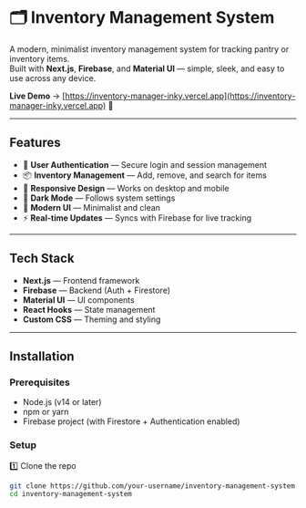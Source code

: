 # 🗂️ Inventory Management System

A modern, minimalist inventory management system for tracking pantry or inventory items.  
Built with **Next.js**, **Firebase**, and **Material UI** — simple, sleek, and easy to use across any device.

**Live Demo** → [https://inventory-manager-inky.vercel.app](https://inventory-manager-inky.vercel.app) 🚀

---

## Features

- 🔐 **User Authentication** — Secure login and session management
- 📦 **Inventory Management** — Add, remove, and search for items
- 📱 **Responsive Design** — Works on desktop and mobile
- 🌙 **Dark Mode** — Follows system settings
- 🎨 **Modern UI** — Minimalist and clean
- ⚡ **Real-time Updates** — Syncs with Firebase for live tracking

---

## Tech Stack

- **Next.js** — Frontend framework
- **Firebase** — Backend (Auth + Firestore)
- **Material UI** — UI components
- **React Hooks** — State management
- **Custom CSS** — Theming and styling

---

## Installation

### Prerequisites

- Node.js (v14 or later)
- npm or yarn
- Firebase project (with Firestore + Authentication enabled)

### Setup

1️⃣ Clone the repo

```bash
git clone https://github.com/your-username/inventory-management-system.git
cd inventory-management-system

